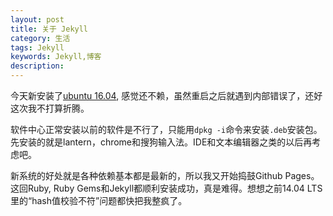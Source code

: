 ```yaml
---
layout: post
title: 关于 Jekyll
category: 生活
tags: Jekyll
keywords: Jekyll,博客
description: 
---
```

今天新安装了[ubuntu 16.04](http://www.ubuntu.org.cn/download/desktop), 感觉还不赖，虽然重启之后就遇到内部错误了，还好这次我不打算折腾。

软件中心正常安装以前的软件是不行了，只能用`dpkg -i`命令来安装`.deb`安装包。先安装的就是lantern，chrome和搜狗输入法。IDE和文本编辑器之类的以后再考虑吧。

新系统的好处就是各种依赖基本都是最新的，所以我又开始捣鼓Github Pages。这回Ruby, Ruby Gems和Jekyll都顺利安装成功，真是难得。想想之前14.04 LTS 里的“hash值校验不符”问题都快把我整疯了。
